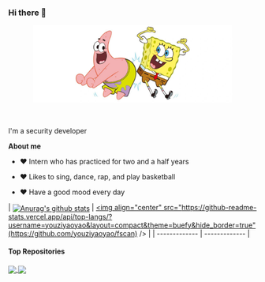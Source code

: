 ### Hi there 👋
<p align="center"><a href="https://github.com/youziyaoyao/youziyaoyao"><img width="80%" src="./assets/1.png" /></a></p>

<br />

I'm a security developer

**About me**

- ❤️ Intern who has practiced for two and a half years

- ❤️ Likes to sing, dance, rap, and play basketball

- ❤️ Have a good mood every day



| <a href="https://github.com/youziyaoyao/fscan"><img align="center" src="https://github-readme-stats.vercel.app/api?username=youziyaoyao&show_icons=true&include_all_commits=true&theme=buefy&hide_border=true" alt="Anurag's github stats" /></a> | <a href="https://github.com/youziyaoyao/fscan"><img align="center" src="https://github-readme-stats.vercel.app/api/top-langs/?username=youziyaoyao&layout=compact&theme=buefy&hide_border=true"(https://github.com/youziyaoyao/fscan)
 /></a> |
| ------------- | ------------- |

#### Top Repositories


<a href="https://github.com/youziyaoyao/fscan">
  <img align="center" src="https://github-readme-stats.vercel.app/api/pin/?username=youziyaoyao&repo=fscan&theme=buefy" />
</a>
<a href="https://github.com/youziyaoyao/test">
  <img align="center" src="https://github-readme-stats.vercel.app/api/pin/?username=youziyaoyao&repo=test&theme=buefy" />
</a>

<br />
<br />
<!--
**youziyaoyao/youziyaoyao** is a ✨ _special_ ✨ repository because its `README.md` (this file) appears on your GitHub profile.

Here are some ideas to get you started:

- 🔭 I’m currently working on ...
- 🌱 I’m currently learning ...
- 👯 I’m looking to collaborate on ...
- 🤔 I’m looking for help with ...
- 💬 Ask me about ...
- 📫 How to reach me: ...
- 😄 Pronouns: ...
- ⚡ Fun fact: ...
-->
